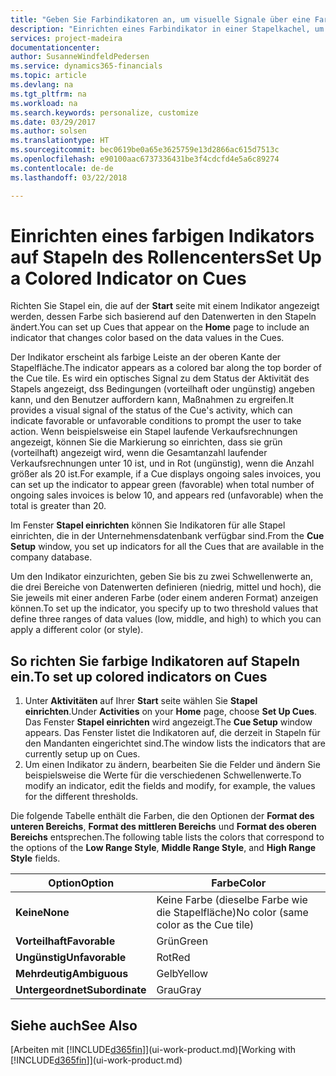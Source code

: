 ```yaml
---
title: "Geben Sie Farbindikatoren an, um visuelle Signale über eine Farbaktivität anzupassen | Microsoft Docs"
description: "Einrichten eines Farbindikator in einer Stapelkachel, um ein personalisiertes visuelles Signal der Farb-Aktivität zu erhalten."
services: project-madeira
documentationcenter: 
author: SusanneWindfeldPedersen
ms.service: dynamics365-financials
ms.topic: article
ms.devlang: na
ms.tgt_pltfrm: na
ms.workload: na
ms.search.keywords: personalize, customize
ms.date: 03/29/2017
ms.author: solsen
ms.translationtype: HT
ms.sourcegitcommit: bec0619be0a65e3625759e13d2866ac615d7513c
ms.openlocfilehash: e90100aac6737336431be3f4cdcfd4e5a6c89274
ms.contentlocale: de-de
ms.lasthandoff: 03/22/2018

---
```

# <a name="set-up-a-colored-indicator-on-cues"></a><span data-ttu-id="65960-103">Einrichten eines farbigen Indikators auf Stapeln des Rollencenters</span><span class="sxs-lookup"><span data-stu-id="65960-103">Set Up a Colored Indicator on Cues</span></span>
<span data-ttu-id="65960-104">Richten Sie Stapel ein, die auf der **Start** seite mit einem Indikator angezeigt werden, dessen Farbe sich basierend auf den Datenwerten in den Stapeln ändert.</span><span class="sxs-lookup"><span data-stu-id="65960-104">You can set up Cues that appear on the **Home** page to include an indicator that changes color based on the data values in the Cues.</span></span>

<span data-ttu-id="65960-105">Der Indikator erscheint als farbige Leiste an der oberen Kante der Stapelfläche.</span><span class="sxs-lookup"><span data-stu-id="65960-105">The indicator appears as a colored bar along the top border of the Cue tile.</span></span> <span data-ttu-id="65960-106">Es wird ein optisches Signal zu dem Status der Aktivität des Stapels angezeigt, dss Bedingungen (vorteilhaft oder ungünstig) angeben kann, und den Benutzer auffordern kann, Maßnahmen zu ergreifen.</span><span class="sxs-lookup"><span data-stu-id="65960-106">It provides a visual signal of the status of the Cue's activity, which can indicate favorable or unfavorable conditions to prompt the user to take action.</span></span> <span data-ttu-id="65960-107">Wenn beispielsweise ein Stapel laufende Verkaufsrechnungen angezeigt, können Sie die Markierung so einrichten, dass sie grün (vorteilhaft) angezeigt wird, wenn die Gesamtanzahl laufender Verkaufsrechnungen unter 10 ist, und in Rot (ungünstig), wenn die Anzahl größer als 20 ist.</span><span class="sxs-lookup"><span data-stu-id="65960-107">For example, if a Cue displays ongoing sales invoices, you can set up the indicator to appear green (favorable) when total number of ongoing sales invoices is below 10, and appears red (unfavorable) when the total is greater than 20.</span></span>

<span data-ttu-id="65960-108">Im Fenster **Stapel einrichten** können Sie Indikatoren für alle Stapel einrichten, die in der Unternehmensdatenbank verfügbar sind.</span><span class="sxs-lookup"><span data-stu-id="65960-108">From the **Cue Setup** window, you set up indicators for all the Cues that are available in the company database.</span></span>

<span data-ttu-id="65960-109">Um den Indikator einzurichten, geben Sie bis zu zwei Schwellenwerte an, die drei Bereiche von Datenwerten definieren (niedrig, mittel und hoch), die Sie jeweils mit einer anderen Farbe (oder einem anderen Format) anzeigen können.</span><span class="sxs-lookup"><span data-stu-id="65960-109">To set up the indicator, you specify up to two threshold values that define three ranges of data values (low, middle, and high) to which you can apply a different color (or style).</span></span>

## <a name="to-set-up-colored-indicators-on-cues"></a><span data-ttu-id="65960-110">So richten Sie farbige Indikatoren auf Stapeln ein.</span><span class="sxs-lookup"><span data-stu-id="65960-110">To set up colored indicators on Cues</span></span>
1. <span data-ttu-id="65960-111">Unter **Aktivitäten** auf Ihrer **Start** seite wählen Sie **Stapel einrichten**.</span><span class="sxs-lookup"><span data-stu-id="65960-111">Under **Activities** on your **Home** page, choose **Set Up Cues**.</span></span>  
   <span data-ttu-id="65960-112">Das Fenster **Stapel einrichten** wird angezeigt.</span><span class="sxs-lookup"><span data-stu-id="65960-112">The **Cue Setup** window appears.</span></span> <span data-ttu-id="65960-113">Das Fenster listet die Indikatoren auf, die derzeit in Stapeln für den Mandanten eingerichtet sind.</span><span class="sxs-lookup"><span data-stu-id="65960-113">The window lists the indicators that are currently setup up on Cues.</span></span>
2. <span data-ttu-id="65960-114">Um einen Indikator zu ändern, bearbeiten Sie die Felder und ändern Sie beispielsweise die Werte für die verschiedenen Schwellenwerte.</span><span class="sxs-lookup"><span data-stu-id="65960-114">To modify an indicator, edit the fields and modify, for example, the values for the different thresholds.</span></span>  

<span data-ttu-id="65960-115">Die folgende Tabelle enthält die Farben, die den Optionen der **Format des unteren Bereichs**, **Format des mittleren Bereichs** und **Format des oberen Bereichs** entsprechen.</span><span class="sxs-lookup"><span data-stu-id="65960-115">The following table lists the colors that correspond to the options of the **Low Range Style**, **Middle Range Style**, and **High Range Style** fields.</span></span>

| <span data-ttu-id="65960-116">Option</span><span class="sxs-lookup"><span data-stu-id="65960-116">Option</span></span> | <span data-ttu-id="65960-117">Farbe</span><span class="sxs-lookup"><span data-stu-id="65960-117">Color</span></span> |
| --- | --- |
| <span data-ttu-id="65960-118">**Keine**</span><span class="sxs-lookup"><span data-stu-id="65960-118">**None**</span></span> |<span data-ttu-id="65960-119">Keine Farbe (dieselbe Farbe wie die Stapelfläche)</span><span class="sxs-lookup"><span data-stu-id="65960-119">No color (same color as the Cue tile)</span></span>|
| <span data-ttu-id="65960-120">**Vorteilhaft**</span><span class="sxs-lookup"><span data-stu-id="65960-120">**Favorable**</span></span> |<span data-ttu-id="65960-121">Grün</span><span class="sxs-lookup"><span data-stu-id="65960-121">Green</span></span> |
| <span data-ttu-id="65960-122">**Ungünstig**</span><span class="sxs-lookup"><span data-stu-id="65960-122">**Unfavorable**</span></span> |<span data-ttu-id="65960-123">Rot</span><span class="sxs-lookup"><span data-stu-id="65960-123">Red</span></span> |
| <span data-ttu-id="65960-124">**Mehrdeutig**</span><span class="sxs-lookup"><span data-stu-id="65960-124">**Ambiguous**</span></span> |<span data-ttu-id="65960-125">Gelb</span><span class="sxs-lookup"><span data-stu-id="65960-125">Yellow</span></span> |
| <span data-ttu-id="65960-126">**Untergeordnet**</span><span class="sxs-lookup"><span data-stu-id="65960-126">**Subordinate**</span></span> |<span data-ttu-id="65960-127">Grau</span><span class="sxs-lookup"><span data-stu-id="65960-127">Gray</span></span> |

## <a name="see-also"></a><span data-ttu-id="65960-128">Siehe auch</span><span class="sxs-lookup"><span data-stu-id="65960-128">See Also</span></span>
<span data-ttu-id="65960-129">[Arbeiten mit [!INCLUDE[d365fin](includes/d365fin_md.md)]](ui-work-product.md)</span><span class="sxs-lookup"><span data-stu-id="65960-129">[Working with [!INCLUDE[d365fin](includes/d365fin_md.md)]](ui-work-product.md)</span></span>

